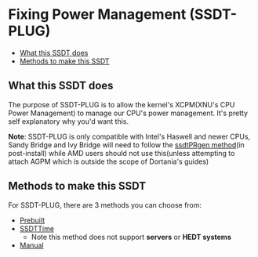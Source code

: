 # Fixing Power Management (SSDT-PLUG)

* [What this SSDT does](#what-this-ssdt-does)
* [Methods to make this SSDT](#methods-to-make-this-ssdt)

## What this SSDT does

The purpose of SSDT-PLUG is to allow the kernel's XCPM(XNU's CPU Power Management) to manage our CPU's power management. It's pretty self explanatory why you'd want this.

**Note**: SSDT-PLUG is only compatible with Intel's Haswell and newer CPUs, Sandy Bridge and Ivy Bridge will need to follow the [ssdtPRgen method](https://dortania.github.io/OpenCore-Desktop-Guide/post-install/pm.html)(in post-install) while AMD users should not use this(unless attempting to attach AGPM which is outside the scope of Dortania's guides)

## Methods to make this SSDT

For SSDT-PLUG, there are 3 methods you can choose from:

* [Prebuilt](/Universal/plug-methods/prebuilt.md)
* [SSDTTime](/Universal/plug-methods/ssdttime.md)
  * Note this method does not support **servers** or **HEDT systems**
* [Manual](/Universal/plug-methods/manual.md)
